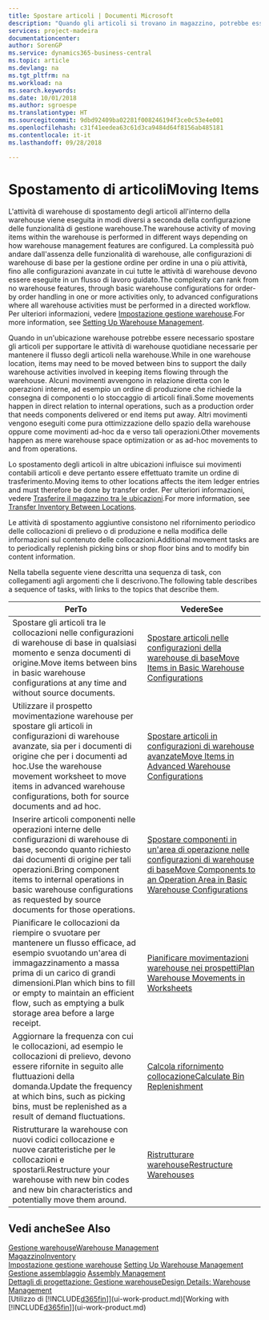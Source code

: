 ```yaml
---
title: Spostare articoli | Documenti Microsoft
description: "Quando gli articoli si trovano in magazzino, potrebbe essere necessario spostarli per supportare le attività di warehouse quotidiane necessarie per mantenere il flusso degli articoli nella warehouse. Alcuni movimenti avvengono in relazione diretta con le operazioni interne, ad esempio un ordine di produzione che richiede la consegna di componenti o lo stoccaggio di articoli finali. Altri movimenti vengono eseguiti come pura ottimizzazione dello spazio della warehouse oppure come movimenti ad-hoc da e verso tali operazioni."
services: project-madeira
documentationcenter: 
author: SorenGP
ms.service: dynamics365-business-central
ms.topic: article
ms.devlang: na
ms.tgt_pltfrm: na
ms.workload: na
ms.search.keywords: 
ms.date: 10/01/2018
ms.author: sgroespe
ms.translationtype: HT
ms.sourcegitcommit: 9dbd92409ba02281f008246194f3ce0c53e4e001
ms.openlocfilehash: c31f41eedea63c61d3ca9484d64f8156ab485181
ms.contentlocale: it-it
ms.lasthandoff: 09/28/2018

---
```

# <a name="moving-items"></a><span data-ttu-id="25749-105">Spostamento di articoli</span><span class="sxs-lookup"><span data-stu-id="25749-105">Moving Items</span></span>
<span data-ttu-id="25749-106">L'attività di warehouse di spostamento degli articoli all'interno della warehouse viene eseguita in modi diversi a seconda della configurazione delle funzionalità di gestione warehouse.</span><span class="sxs-lookup"><span data-stu-id="25749-106">The warehouse activity of moving items within the warehouse is performed in different ways depending on how warehouse management features are configured.</span></span> <span data-ttu-id="25749-107">La complessità può andare dall'assenza delle funzionalità di warehouse, alle configurazioni di warehouse di base per la gestione ordine per ordine in una o più attività, fino alle configurazioni avanzate in cui tutte le attività di warehouse devono essere eseguite in un flusso di lavoro guidato.</span><span class="sxs-lookup"><span data-stu-id="25749-107">The complexity can rank from no warehouse features, through basic warehouse configurations for order-by order handling in one or more activities only, to advanced configurations where all warehouse activities must be performed in a directed workflow.</span></span> <span data-ttu-id="25749-108">Per ulteriori informazioni, vedere [Impostazione gestione warehouse](warehouse-setup-warehouse.md).</span><span class="sxs-lookup"><span data-stu-id="25749-108">For more information, see [Setting Up Warehouse Management](warehouse-setup-warehouse.md).</span></span>

<span data-ttu-id="25749-109">Quando in un'ubicazione warehouse potrebbe essere necessario spostare gli articoli per supportare le attività di warehouse quotidiane necessarie per mantenere il flusso degli articoli nella warehouse.</span><span class="sxs-lookup"><span data-stu-id="25749-109">While in one warehouse location, items may need to be moved between bins to support the daily warehouse activities involved in keeping items flowing through the warehouse.</span></span> <span data-ttu-id="25749-110">Alcuni movimenti avvengono in relazione diretta con le operazioni interne, ad esempio un ordine di produzione che richiede la consegna di componenti o lo stoccaggio di articoli finali.</span><span class="sxs-lookup"><span data-stu-id="25749-110">Some movements happen in direct relation to internal operations, such as a production order that needs components delivered or end items put away.</span></span> <span data-ttu-id="25749-111">Altri movimenti vengono eseguiti come pura ottimizzazione dello spazio della warehouse oppure come movimenti ad-hoc da e verso tali operazioni.</span><span class="sxs-lookup"><span data-stu-id="25749-111">Other movements happen as mere warehouse space optimization or as ad-hoc movements to and from operations.</span></span>

<span data-ttu-id="25749-112">Lo spostamento degli articoli in altre ubicazioni influisce sui movimenti contabili articoli e deve pertanto essere effettuato tramite un ordine di trasferimento.</span><span class="sxs-lookup"><span data-stu-id="25749-112">Moving items to other locations affects the item ledger entries and must therefore be done by transfer order.</span></span> <span data-ttu-id="25749-113">Per ulteriori informazioni, vedere [Trasferire il magazzino tra le ubicazioni](inventory-how-transfer-between-locations.md).</span><span class="sxs-lookup"><span data-stu-id="25749-113">For more information, see [Transfer Inventory Between Locations](inventory-how-transfer-between-locations.md).</span></span>  

<span data-ttu-id="25749-114">Le attività di spostamento aggiuntive consistono nel rifornimento periodico delle collocazioni di prelievo o di produzione e nella modifica delle informazioni sul contenuto delle collocazioni.</span><span class="sxs-lookup"><span data-stu-id="25749-114">Additional movement tasks are to periodically replenish picking bins or shop floor bins and to modify bin content information.</span></span>  

 <span data-ttu-id="25749-115">Nella tabella seguente viene descritta una sequenza di task, con collegamenti agli argomenti che li descrivono.</span><span class="sxs-lookup"><span data-stu-id="25749-115">The following table describes a sequence of tasks, with links to the topics that describe them.</span></span>   

|<span data-ttu-id="25749-116">**Per**</span><span class="sxs-lookup"><span data-stu-id="25749-116">**To**</span></span>|<span data-ttu-id="25749-117">**Vedere**</span><span class="sxs-lookup"><span data-stu-id="25749-117">**See**</span></span>|  
|------------|-------------|  
|<span data-ttu-id="25749-118">Spostare gli articoli tra le collocazioni nelle configurazioni di warehouse di base in qualsiasi momento e senza documenti di origine.</span><span class="sxs-lookup"><span data-stu-id="25749-118">Move items between bins in basic warehouse configurations at any time and without source documents.</span></span>|[<span data-ttu-id="25749-119">Spostare articoli nelle configurazioni della warehouse di base</span><span class="sxs-lookup"><span data-stu-id="25749-119">Move Items in Basic Warehouse Configurations</span></span>](warehouse-how-to-move-items-ad-hoc-in-basic-warehousing.md)|
|<span data-ttu-id="25749-120">Utilizzare il prospetto movimentazione warehouse per spostare gli articoli in configurazioni di warehouse avanzate, sia per i documenti di origine che per i documenti ad hoc.</span><span class="sxs-lookup"><span data-stu-id="25749-120">Use the warehouse movement worksheet to move items in advanced warehouse configurations, both for source documents and ad hoc.</span></span>|[<span data-ttu-id="25749-121">Spostare articoli in configurazioni di warehouse avanzate</span><span class="sxs-lookup"><span data-stu-id="25749-121">Move Items in Advanced Warehouse Configurations</span></span>](warehouse-how-to-move-items-in-advanced-warehousing.md)|  
|<span data-ttu-id="25749-122">Inserire articoli componenti nelle operazioni interne delle configurazioni di warehouse di base, secondo quanto richiesto dai documenti di origine per tali operazioni.</span><span class="sxs-lookup"><span data-stu-id="25749-122">Bring component items to internal operations in basic warehouse configurations as requested by source documents for those operations.</span></span>|[<span data-ttu-id="25749-123">Spostare componenti in un'area di operazione nelle configurazioni di warehouse di base</span><span class="sxs-lookup"><span data-stu-id="25749-123">Move Components to an Operation Area in Basic Warehouse Configurations</span></span>](warehouse-how-to-move-components-to-an-operation-area-in-basic-warehousing.md)|
|<span data-ttu-id="25749-124">Pianificare le collocazioni da riempire o svuotare per mantenere un flusso efficace, ad esempio svuotando un'area di immagazzinamento a massa prima di un carico di grandi dimensioni.</span><span class="sxs-lookup"><span data-stu-id="25749-124">Plan which bins to fill or empty to maintain an efficient flow, such as emptying a bulk storage area before a large receipt.</span></span>|[<span data-ttu-id="25749-125">Pianificare movimentazioni warehouse nei prospetti</span><span class="sxs-lookup"><span data-stu-id="25749-125">Plan Warehouse Movements in Worksheets</span></span>](warehouse-how-to-plan-warehouse-movements-in-worksheets.md)|
|<span data-ttu-id="25749-126">Aggiornare la frequenza con cui le collocazioni, ad esempio le collocazioni di prelievo, devono essere rifornite in seguito alle fluttuazioni della domanda.</span><span class="sxs-lookup"><span data-stu-id="25749-126">Update the frequency at which bins, such as picking bins, must be replenished as a result of demand fluctuations.</span></span>|[<span data-ttu-id="25749-127">Calcola rifornimento collocazione</span><span class="sxs-lookup"><span data-stu-id="25749-127">Calculate Bin Replenishment</span></span>](warehouse-how-to-calculate-bin-replenishment.md)|
|<span data-ttu-id="25749-128">Ristrutturare la warehouse con nuovi codici collocazione e nuove caratteristiche per le collocazioni e spostarli.</span><span class="sxs-lookup"><span data-stu-id="25749-128">Restructure your warehouse with new bin codes and new bin characteristics and potentially move them around.</span></span>|[<span data-ttu-id="25749-129">Ristrutturare warehouse</span><span class="sxs-lookup"><span data-stu-id="25749-129">Restructure Warehouses</span></span>](warehouse-how-to-restructure-warehouses.md)|  

## <a name="see-also"></a><span data-ttu-id="25749-130">Vedi anche</span><span class="sxs-lookup"><span data-stu-id="25749-130">See Also</span></span>  
[<span data-ttu-id="25749-131">Gestione warehouse</span><span class="sxs-lookup"><span data-stu-id="25749-131">Warehouse Management</span></span>](warehouse-manage-warehouse.md)  
[<span data-ttu-id="25749-132">Magazzino</span><span class="sxs-lookup"><span data-stu-id="25749-132">Inventory</span></span>](inventory-manage-inventory.md)  
<span data-ttu-id="25749-133">[Impostazione gestione warehouse](warehouse-setup-warehouse.md)   </span><span class="sxs-lookup"><span data-stu-id="25749-133">[Setting Up Warehouse Management](warehouse-setup-warehouse.md)   </span></span>  
<span data-ttu-id="25749-134">[Gestione assemblaggio](assembly-assemble-items.md)  </span><span class="sxs-lookup"><span data-stu-id="25749-134">[Assembly Management](assembly-assemble-items.md)  </span></span>  
[<span data-ttu-id="25749-135">Dettagli di progettazione: Gestione warehouse</span><span class="sxs-lookup"><span data-stu-id="25749-135">Design Details: Warehouse Management</span></span>](design-details-warehouse-management.md)  
<span data-ttu-id="25749-136">[Utilizzo di [!INCLUDE[d365fin](includes/d365fin_md.md)]](ui-work-product.md)</span><span class="sxs-lookup"><span data-stu-id="25749-136">[Working with [!INCLUDE[d365fin](includes/d365fin_md.md)]](ui-work-product.md)</span></span>

